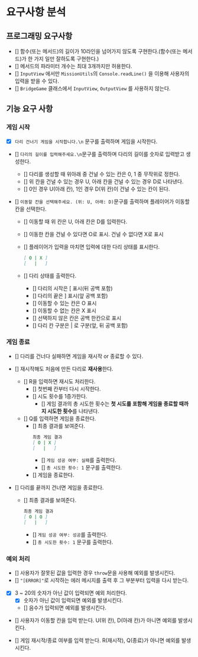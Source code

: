 # 요구사항 분석
## 프로그래밍 요구사항
- [] 함수(또는 메서드)의 길이가 10라인을 넘어가지 않도록 구현한다.(함수(또는 메서드)가 한 가지 일만 잘하도록 구현한다.)
- [] 메서드의 파라미터 개수는 최대 3개까지만 허용한다.
- [] `InputView` 에서만 `MissionUtils`의 `Console.readLine()` 을 이용해 사용자의 입력을 받을 수 있다.
- [] `BridgeGame` 클래스에서 `InputView`, `OutputView` 를 사용하지 않는다.

## 기능 요구 사항
### 게임 시작
- [x] `다리 건너기 게임을 시작합니다.\n` 문구를 출력하며 게임을 시작한다.

- [] `다리의 길이를 입력해주세요.\n`문구를 출력하며 다리의 길이를 숫자로 입력받고 생성한다.
  - [] 다리를 생성할 때 위아래 중 건널 수 있는 칸은 0, 1 중 무작위로 정한다.
  - [] 위 칸을 건널 수 있는 경우 U, 아래 칸을 건널 수 있는 경우 D로 나타낸다.
  - [] 0인 경우 U(아래 칸), 1인 경우 D(위 칸)이 건널 수 있는 칸이 된다.

- [] `이동할 칸을 선택해주세요. (위: U, 아래: D)`문구를 출력하며 플레이어가 이동할 칸을 선택한다.
  - [] 이동할 때 위 칸은 U, 아래 칸은 D를 입력한다.
  - [] 이동한 칸을 건널 수 있다면 O로 표시. 건널 수 없다면 X로 표시

  - [] 플레이어가 입력을 마치면 입력에 대한 다리 상태를 표시한다.
    ``` md
    [ O | X ]
    [   |   ]
    ```
  - [] 다리 상태를 출력한다.
    - [] 다리의 시작은 [ 표시(뒤 공백 포함)
    - [] 다리의 끝은 ] 표시(앞 공백 포함)
    - [] 이동할 수 있는 칸은 O 표시
    - [] 이동할 수 없는 칸은 X 표시
    - [] 선택하지 않은 칸은 공백 한칸으로 표시
    - [] 다리 칸 구분은 | 로 구분(앞, 뒤 공백 포함)

### 게임 종료
- [] 다리를 건너다 실패하면 게임을 재시작 or 종료할 수 있다.
- [] 재시작해도 처음에 만든 다리로 **재사용**한다.
  - [] R을 입력하면 재시도 처리한다.
    - [] 첫번째 칸부터 다시 시작한다.
    - [] 시도 횟수를 1증가한다.
      - [] 게임 결과의 총 시도한 횟수는 **첫 시도를 포함해 게임을 종료할 때까지 시도한 횟수**를 나타낸다.
  - [] Q를 입력하면 게임을 종료한다.
    - [] 최종 결과를 보여준다.
      ``` md
      최종 게임 결과
      [ O | X ]
      [   |   ]
      ```
      - [] `게임 성공 여부: 실패`를 출력한다.
      - [] `총 시도한 횟수: 1` 문구를 출력한다.
    - [] 게임을 종료한다.
  
- [] 다리를 끝까지 건너면 게임을 종료한다.
  - [] 최종 결과를 보여준다.
      ``` md
      최종 게임 결과
      [ O | O ]
      [   |   ]
      ```
      - [] `게임 성공 여부: 성공`를 출력한다.
      - [] `총 시도한 횟수: 1` 문구를 출력한다.

### 예외 처리
- [] 사용자가 잘못된 값을 입력한 경우 `throw`문을 사용해 예외를 발생시킨다.
- [] `"[ERROR]"`로 시작하는 에러 메시지를 출력 후 그 부분부터 입력을 다시 받는다.
- [x] 3 ~ 20의 숫자가 아닌 값이 입력되면 예외 처리한다.
  - [x] 숫자가 아닌 값이 입력되면 예외를 발생시킨다.
  - [] 음수가 입력되면 예외를 발생시킨다.

- [] 사용자가 이동할 칸을 입력 받는다. U(위 칸), D(아래 칸)가 아니면 예외를 발생시킨다.

- [] 게임 재시작/종료 여부를 입력 받는다. R(재시작), Q(종료)가 아니면 예외를 발생시킨다.
